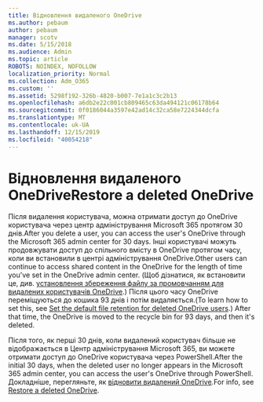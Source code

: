 ```yaml
---
title: Відновлення видаленого OneDrive
ms.author: pebaum
author: pebaum
manager: scotv
ms.date: 5/15/2018
ms.audience: Admin
ms.topic: article
ROBOTS: NOINDEX, NOFOLLOW
localization_priority: Normal
ms.collection: Adm_O365
ms.custom: ''
ms.assetid: 5298f192-326b-4820-b007-7e1a1c3c2b13
ms.openlocfilehash: a6db2e22c001cb809465c63da494121c06178b64
ms.sourcegitcommit: 0f0186044a3597e42ad14c32ca58e7224344dcfa
ms.translationtype: MT
ms.contentlocale: uk-UA
ms.lasthandoff: 12/15/2019
ms.locfileid: "40054218"
---
```

# <a name="restore-a-deleted-onedrive"></a><span data-ttu-id="3a455-102">Відновлення видаленого OneDrive</span><span class="sxs-lookup"><span data-stu-id="3a455-102">Restore a deleted OneDrive</span></span>

<span data-ttu-id="3a455-103">Після видалення користувача, можна отримати доступ до OneDrive користувача через центр адміністрування Microsoft 365 протягом 30 днів.</span><span class="sxs-lookup"><span data-stu-id="3a455-103">After you delete a user, you can access the user's OneDrive through the Microsoft 365 admin center for 30 days.</span></span> <span data-ttu-id="3a455-104">Інші користувачі можуть продовжувати доступ до спільного вмісту в OneDrive протягом часу, коли ви встановили в центрі адміністрування OneDrive.</span><span class="sxs-lookup"><span data-stu-id="3a455-104">Other users can continue to access shared content in the OneDrive for the length of time you've set in the OneDrive admin center.</span></span> <span data-ttu-id="3a455-105">(Щоб дізнатися, як встановити це, див. [установлення збереження файлу за промовчанням для видалених користувачів OneDrive](https://go.microsoft.com/fwlink/?linkid=874267).) Після цього часу OneDrive переміщуються до кошика 93 днів і потім видаляється.</span><span class="sxs-lookup"><span data-stu-id="3a455-105">(To learn how to set this, see [Set the default file retention for deleted OneDrive users](https://go.microsoft.com/fwlink/?linkid=874267).) After that time, the OneDrive is moved to the recycle bin for 93 days, and then it's deleted.</span></span>
  
<span data-ttu-id="3a455-106">Після того, як перші 30 днів, коли видалений користувач більше не відображається в Центр адміністрування Microsoft 365, ви можете отримати доступ до OneDrive користувача через PowerShell.</span><span class="sxs-lookup"><span data-stu-id="3a455-106">After the initial 30 days, when the deleted user no longer appears in the Microsoft 365 admin center, you can access the user's OneDrive through PowerShell.</span></span> <span data-ttu-id="3a455-107">Докладніше, перегляньте, як [відновити видалений OneDrive](https://go.microsoft.com/fwlink/?linkid=874269).</span><span class="sxs-lookup"><span data-stu-id="3a455-107">For info, see [Restore a deleted OneDrive](https://go.microsoft.com/fwlink/?linkid=874269).</span></span>
  

